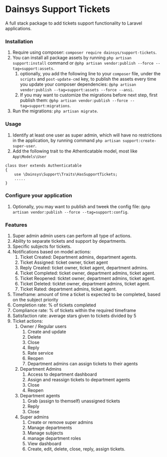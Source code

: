  # Dainsys Support Tickets
 A full stack package to add tickets support functionality to Laravel applications. 
 ### Installation
 1. Require using composer: `composer require dainsys/support-tickets`.
 2. You can install all package assets by running `php artisan support:install` command or `@php artisan vendor:publish --force --tag=support:assets`.  
    1. optionally, you add the following line to your `composer` file, under the `scripts` and `post-update-cmd` key, to publish the assets every time you update your composer dependencies: `@php artisan vendor:publish --tag=support:assets --force --ansi`.
    2. If you may want to customize the migrations before next step, first publish them: `@php artisan vendor:publish --force --tag=support:migrations`.
 3. Run the migrations: `php artisan migrate`.   
### Usage
1. Identify at least one user as super admin, which will have no restrictions in the application, by running command `php artisan support:create-super-user`.
2. Add the following trait to the Athenticatable model, most like `App\Models\User`
```
class User extends Authenticatable
{
    use \Dainsys\Support\Traits\HasSupportTickets;
    .....
}
```
### Configure your application
 1. Optionally, you may want to publish and tweek the config file: `@php artisan vendor:publish --force --tag=support:config`.
### Features
1. Super admin admin users can perform all type of actions.
2. Ability to separate tickets and support by departments.
3. Specific subjects for tickets.
4. Notifications based on model actions:
   1. Ticket Created: Department admins, department agents.
   2. Ticket Assigned: ticket owner, ticket agent
   3. Reply Created: ticket owner, ticket agent, department admins.
   4. Ticket Completed: ticket owner, department admins, ticket agent.
   5. Ticket Reopened: ticktet owner, department admins, ticket agent.
   6. Ticket Deleted: ticktet owner, department admins, ticket agent.
   7. Ticket Rated: department admins, ticket agent.
5. Timeframe: amount of time a ticket is expected to be completed, based on the subject priority
6. Completion rate: % of tickets completed
7. Compliance rate: % of tickets within the required timeframe
8. Satisfaction rate: average stars given to tickets divided by 5
9. Ticket actions:
   1.  Owner / Regular users
       1.  Create and update
       2.  Delete
       3.  Close 
       4.  Reply 
       5.  Rate service
       6.  Reopen
       7.  Department admins can assign tickets to their agents
   2.  Department Admins
       1.  Access to department dashboard
       2.  Assign and reassign tickets to department agents
       3.  Close
       4.  Reopen
   3.  Department agents
       1.  Grab (assign to themself) unassigned tickets
       2.  Reply
       3.  Close
   4.  Super admins
       1.  Create or remove super admins
       2.  Manage departments
       3.  Manage subjects
       4.  manage department roles
       5.  View dashboard
       6.  Create, edit, delete, close, reply, assign tickets.

